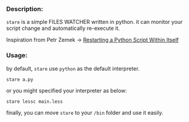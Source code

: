 ### Description:

`stare` is a simple FILES WATCHER written in python.
it can monitor your script change and automatically re-execute it.

Inspiration from Petr Zemek -> [Restarting a Python Script Within Itself](https://blog.petrzemek.net/2014/03/23/restarting-a-python-script-within-itself/)

### Usage:

by default, `stare` use `python` as the default interpreter.

`stare a.py`

or you might specified your interpreter as below:

`stare lessc main.less`


finally, you can move `stare` to your `/bin` folder and use it easily.
